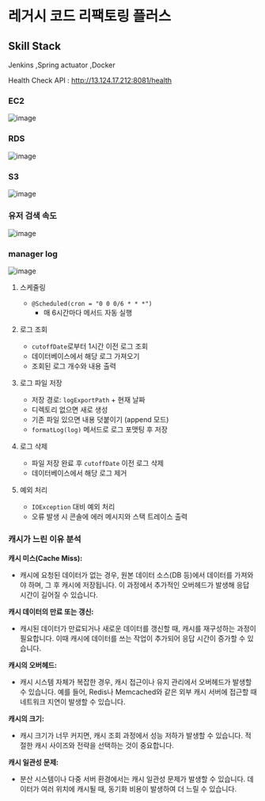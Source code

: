 # 레거시 코드 리팩토링 플러스

## Skill Stack

Jenkins ,Spring actuator ,Docker

Health Check API : http://13.124.17.212:8081/health

### EC2
![image](https://github.com/user-attachments/assets/ad7476d9-6968-4420-acbb-7b6b67e13516)

### RDS
![image](https://github.com/user-attachments/assets/5900798f-2217-47d1-8793-14b1b0d0d7c8)

### S3
![image](https://github.com/user-attachments/assets/15dd98a3-3a0b-4106-a7db-52c6ac7f6973)

### 유저 검색 속도
![image](https://github.com/user-attachments/assets/e9c1b88e-fc28-43ef-9f75-e184f40e69e2)


### manager log 
![image](https://github.com/user-attachments/assets/86b2ffc1-783b-419a-aa09-e7668aacd308)


1. 스케줄링
    * `@Scheduled(cron = "0 0 0/6 * * *")`
        * 매 6시간마다 메서드 자동 실행

2. 로그 조회
    * `cutoffDate`로부터 1시간 이전 로그 조회
    * 데이터베이스에서 해당 로그 가져오기
    * 조회된 로그 개수와 내용 출력

3. 로그 파일 저장
    * 저장 경로: `logExportPath` + 현재 날짜
    * 디렉토리 없으면 새로 생성
    * 기존 파일 있으면 내용 덧붙이기 (append 모드)
    * `formatLog(log)` 메서드로 로그 포맷팅 후 저장

4. 로그 삭제
    * 파일 저장 완료 후 `cutoffDate` 이전 로그 삭제
    * 데이터베이스에서 해당 로그 제거

5. 예외 처리
    * `IOException` 대비 예외 처리
    * 오류 발생 시 콘솔에 에러 메시지와 스택 트레이스 출력

### **캐시가 느린 이유 분석**

**캐시 미스(Cache Miss):**
* 캐시에 요청된 데이터가 없는 경우, 원본 데이터 소스(DB 등)에서 데이터를 가져와야 하며, 그 후 캐시에 저장됩니다. 이 과정에서 추가적인 오버헤드가 발생해 응답 시간이 길어질 수 있습니다.

**캐시 데이터의 만료 또는 갱신:**
* 캐시된 데이터가 만료되거나 새로운 데이터를 갱신할 때, 캐시를 재구성하는 과정이 필요합니다. 이때 캐시에 데이터를 쓰는 작업이 추가되어 응답 시간이 증가할 수 있습니다.

**캐시의 오버헤드:**
* 캐시 시스템 자체가 복잡한 경우, 캐시 접근이나 유지 관리에서 오버헤드가 발생할 수 있습니다. 예를 들어, Redis나 Memcached와 같은 외부 캐시 서버에 접근할 때 네트워크 지연이 발생할 수 있습니다.

**캐시의 크기:**
* 캐시 크기가 너무 커지면, 캐시 조회 과정에서 성능 저하가 발생할 수 있습니다. 적절한 캐시 사이즈와 전략을 선택하는 것이 중요합니다.

**캐시 일관성 문제:**
* 분산 시스템이나 다중 서버 환경에서는 캐시 일관성 문제가 발생할 수 있습니다. 데이터가 여러 위치에 캐시될 때, 동기화 비용이 발생하여 더 느릴 수 있습니다.
